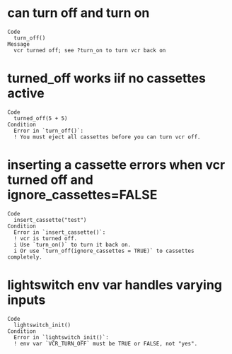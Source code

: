 # can turn off and turn on

    Code
      turn_off()
    Message
      vcr turned off; see ?turn_on to turn vcr back on

# turned_off works iif no cassettes active

    Code
      turned_off(5 + 5)
    Condition
      Error in `turn_off()`:
      ! You must eject all cassettes before you can turn vcr off.

# inserting a cassette errors when vcr turned off and ignore_cassettes=FALSE

    Code
      insert_cassette("test")
    Condition
      Error in `insert_cassette()`:
      ! vcr is turned off.
      i Use `turn_on()` to turn it back on.
      i Or use `turn_off(ignore_cassettes = TRUE)` to cassettes completely.

# lightswitch env var handles varying inputs

    Code
      lightswitch_init()
    Condition
      Error in `lightswitch_init()`:
      ! env var `VCR_TURN_OFF` must be TRUE or FALSE, not "yes".

